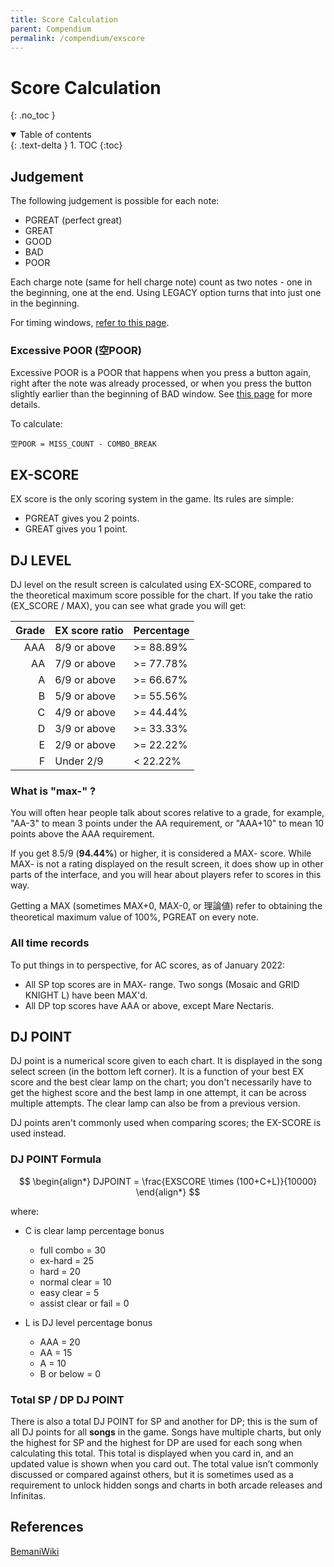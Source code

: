 ```yaml
---
title: Score Calculation
parent: Compendium
permalink: /compendium/exscore
---
```


# Score Calculation
{: .no_toc }

<details open markdown="block">
  <summary>
    Table of contents
  </summary>
  {: .text-delta }
1. TOC
{:toc}
</details>

## Judgement

The following judgement is possible for each note:

* PGREAT (perfect great)
* GREAT
* GOOD
* BAD
* POOR

Each charge note (same for hell charge note) count as two notes - one in the beginning, one at the end. Using LEGACY option turns that into just one in the beginning.

For timing windows, [refer to this page](/misc/iidx_lr2_beatoraja_diff).

### Excessive POOR (空POOR)

Excessive POOR is a POOR that happens when you press a button again, right after the note was already processed, or when you press the button slightly earlier than the beginning of BAD window. See [this page](/compendium/gauges_and_timing) for more details.

To calculate:

```
空POOR = MISS_COUNT - COMBO_BREAK
```

## EX-SCORE

EX score is the only scoring system in the game. Its rules are simple:

* PGREAT gives you 2 points.
* GREAT gives you 1 point.

## DJ LEVEL

DJ level on the result screen is calculated using EX-SCORE, compared to the theoretical maximum score possible for the chart. If you take the ratio (EX_SCORE / MAX), you can see what grade you will get:

| Grade | EX score ratio     | Percentage |
| ----: | :----------------- | :--------- |
|  AAA  | 8/9 or above       | >= 88.89%  |
|  AA   | 7/9 or above       | >= 77.78%  |
|  A    | 6/9 or above       | >= 66.67%  |
|  B    | 5/9 or above       | >= 55.56%  |
|  C    | 4/9 or above       | >= 44.44%  |
|  D    | 3/9 or above       | >= 33.33%  |
|  E    | 2/9 or above       | >= 22.22%  |
|  F    | Under 2/9          |  < 22.22%  |

### What is "max-" ?

You will often hear people talk about scores relative to a grade, for example, "AA-3" to mean 3 points under the AA requirement, or "AAA+10" to mean 10 points above the AAA requirement.

If you get 8.5/9 (**94.44%**) or higher, it is considered a MAX- score. While MAX- is not a rating displayed on the result screen, it does show up in other parts of the interface, and you will hear about players refer to scores in this way.

Getting a MAX (sometimes MAX+0, MAX-0, or 理論値) refer to obtaining the theoretical maximum value of 100%, PGREAT on every note.

### All time records

To put things in to perspective, for AC scores, as of January 2022:

* All SP top scores are in MAX- range. Two songs (Mosaic and GRID KNIGHT L) have been MAX'd.
* All DP top scores have AAA or above, except Mare Nectaris.

## DJ POINT

DJ point is a numerical score given to each chart. It is displayed in the song select screen (in the bottom left corner). It is a function of your best EX score and the best clear lamp on the chart; you don't necessarily have to get the highest score and the best lamp in one attempt, it can be across multiple attempts. The clear lamp can also be from a previous version.

DJ points aren't commonly used when comparing scores; the EX-SCORE is used instead.

### DJ POINT Formula

<script type="text/javascript" async
  src="https://cdn.mathjax.org/mathjax/latest/MathJax.js?config=TeX-MML-AM_CHTML">
</script>

$$
\begin{align*}
  DJPOINT = \frac{EXSCORE \times (100+C+L)}{10000}
\end{align*}
$$

where:

* C is clear lamp percentage bonus
  * full combo = 30
  * ex-hard = 25
  * hard = 20
  * normal clear = 10
  * easy clear = 5
  * assist clear or fail = 0

* L is DJ level percentage bonus
  * AAA = 20
  * AA = 15
  * A = 10
  * B or below = 0

### Total SP / DP DJ POINT

There is also a total DJ POINT for SP and another for DP; this is the sum of all DJ points for all **songs** in the game. Songs have multiple charts, but only the highest for SP and the highest for DP are used for each song when calculating this total. This total is displayed when you card in, and an updated value is shown when you card out. The total value isn’t commonly discussed or compared against others, but it is sometimes used as a requirement to unlock hidden songs and charts in both arcade releases and Infinitas.

## References

[BemaniWiki](http://bemaniwiki.com/index.php?beatmania%20IIDX%2029%20CastHour/%B1%A3%A4%B7%CD%D7%C1%C7)